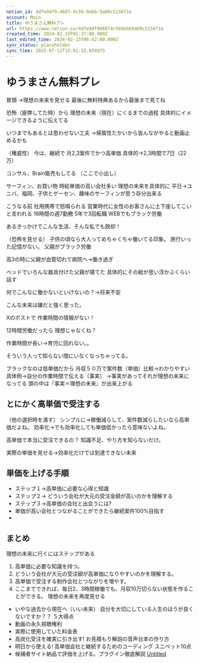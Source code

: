 ```yaml
---
notion_id: 4dfe9df9-4687-4c56-9ebb-9a60c5156f1e
account: Main
title: ゆうまさん無料プレ
url: https://www.notion.so/4dfe9df946874c569ebb9a60c5156f1e
created_time: 2024-02-15T01:37:00.000Z
last_edited_time: 2024-02-15T06:42:00.000Z
sync_status: placeholder
sync_time: 2025-07-12T15:01:15.039975
---
```

# ゆうまさん無料プレ

冒頭
→理想の未来を見せる
最後に無料特典あるから最後まで見てね


恐怖（疲弊してた時）から
理想の未来（現在）にくるまでの過程
具体的にイメージできるように伝えてる


いつまでもあるとは思わせない工夫
→帰属性たかいから皆んながやると動画止めるかも


（権威性）
今は、継続で
月2,3案件でかつ高単価
具体的→2,3時間で7日（22万）

コンサル、Brain販売もしてる
（ここで小出し）



サーフィン、お買い物
時給単価の高い会社多い
理想の未来を具体的に
平日→ユニバ、福岡、子供とゲーセン、趣味のサーフィンが思う存分出来る

こうなる前
社用携帯で怒鳴られる
営業時代に女性のお客さんに土下座してこいと言われる
16時間の週7勤務
5年で3回転職
WEBでもブラック労働

あるきっかけでこんな生活、そんな私でも脱却！

（恐怖を見せる）
子供の頃なら大人ってめちゃくちゃ働いてる印象。
旅行いった記憶がない。
父親がブラック労働

高3の時に父親が血管切れて病院へ→働き過ぎ

ベッドでいろんな器具付けた父親が寝てた
具体的にその絵が思い浮かぶくらい話す

何でこんなに働かないといけないの？→将来不安

こんな未来は嫌だと強く思った。

Xのポストで
作業時間の情報がない！

12時間労働だったら
理想じゃなくね？


作業時間が長い→育児に回れない。。

そういう人って知らない間にいなくなっちゃってる。


ブラックなのは低単価だから
月収５０万で案件数（単価）比較→わかりやすい
具体例→自分の作業時間で伝える（事実）
→事実があってそれが理想の未来になってる
頭の中は『事実＝理想の未来』が出来上がる
## とにかく高単価で受注する
  （他の選択時を潰す）
  シンプルに→稼働減らして、案件数減らしたいなら高単価だよね。
  効率化→でも効率化しても単価低かったら意味ないよね。
  
  高単価で本当に受注できるの？
  知識不足、やり方を知らないだけ。
  
  実際の単価を見せる→効率化だけでは到達できない未来
  
  
## 単価を上げる手順
  - ステップ１→高単価に必要な心得と知識
  - ステップ２→ どういう会社が大元の受注金額が高いのかを理解する
  - ステップ３→高単価の会社と出会うには?
  - 単価が高い会社とつながることができたら継続案件100%目指す
  - 
## まとめ
理想の未来に行くにはステップがある
1. 高単価に必要な知識を持つ。
1. どういう会社が大元の受注額が高単価になりやすいのかを理解する。
1. 高単価で受注する制作会社とつながりを増やす。
1. ここまでできれば、毎日2、3時間稼働でも、月収10万切らない状態を作ることができる。
理想の未来を再度見せる
- いやな過去から現在へ（いい未来）
自分を大切にしている人生のほうが良くないですか？？
５大得点
- 動画の永久視聴権利
- 実際に使用していた料金表
- 高炭化受注を確実に引き出す! お見積もり解説の音声台本の作り方
- 明日から使える! 高単価会社と継続するためのコーディング スニぺット10点
- 候補者サイト納品で評価を上げる。プラグイン徹底解説
[Untitled](https://www.notion.so/514fd3eec9ec4a38b03d521aa72dbf8d) 